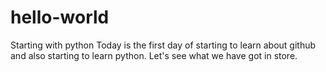 # hello-world
Starting with python
Today is the first day of starting to learn about github and also starting to learn python. Let's see what we have got in store.
